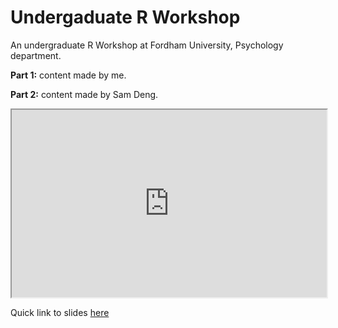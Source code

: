 # Undergaduate R Workshop


An undergraduate R Workshop at Fordham University, Psychology department. 

**Part 1:** content made by me.

**Part 2:** content made by Sam Deng. 


<iframe
  src="https://raw.githack.com/quinix45/Undergaduate-R-Workshop/main/Presetnation%20files/Undergaduate%20R%20workshop.html"
  style="width:100%; height:300px;"
></iframe>


Quick link to slides [here](https://raw.githack.com/quinix45/Undergaduate-R-Workshop/main/Presetnation%20files/Undergaduate%20R%20workshop.html) 
